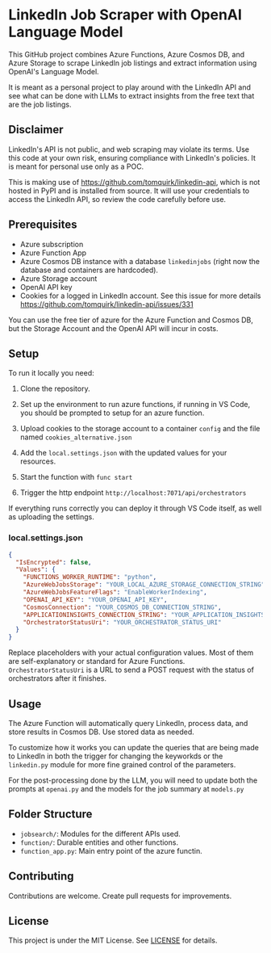 # LinkedIn Job Scraper with OpenAI Language Model

This GitHub project combines Azure Functions, Azure Cosmos DB, and Azure Storage to scrape LinkedIn job listings and extract information using OpenAI's Language Model.

It is meant as a personal project to play around with the LinkedIn API and see what can be done with LLMs to extract insights from the free text that are the job listings.


## Disclaimer
LinkedIn's API is not public, and web scraping may violate its terms. Use this code at your own risk, ensuring compliance with LinkedIn's policies. It is meant for personal use only as a POC.

This is making use of https://github.com/tomquirk/linkedin-api, which is not hosted in PyPI and is installed from source. It will use your credentials to access the LinkedIn API, so review the code carefully before use.


## Prerequisites
- Azure subscription
- Azure Function App
- Azure Cosmos DB instance with a database `linkedinjobs` (right now the database and containers are hardcoded).
- Azure Storage account
- OpenAI API key
- Cookies for a logged in LinkedIn account. See this issue for more details https://github.com/tomquirk/linkedin-api/issues/331

You can use the free tier of azure for the Azure Function and Cosmos DB, but the Storage Account and the OpenAI API will incur in costs. 

## Setup

To run it locally you need:

1. Clone the repository.

2. Set up the environment to run azure functions, if running in VS Code, you should be prompted to setup for an azure function.

3. Upload cookies to the storage account to a container `config` and the file named `cookies_alternative.json`

3. Add the `local.settings.json` with the updated values for your resources.

4. Start the function with `func start`

5. Trigger the http endpoint `http://localhost:7071/api/orchestrators`

If everything runs correctly you can deploy it through VS Code itself, as well as uploading the settings.

### local.settings.json
```json
{
  "IsEncrypted": false,
  "Values": {
    "FUNCTIONS_WORKER_RUNTIME": "python",
    "AzureWebJobsStorage": "YOUR_LOCAL_AZURE_STORAGE_CONNECTION_STRING",
    "AzureWebJobsFeatureFlags": "EnableWorkerIndexing",
    "OPENAI_API_KEY": "YOUR_OPENAI_API_KEY",
    "CosmosConnection": "YOUR_COSMOS_DB_CONNECTION_STRING",
    "APPLICATIONINSIGHTS_CONNECTION_STRING": "YOUR_APPLICATION_INSIGHTS_CONNECTION_STRING",
    "OrchestratorStatusUri": "YOUR_ORCHESTRATOR_STATUS_URI"
  }
}
```

Replace placeholders with your actual configuration values. Most of them are self-explanatory or standard for Azure Functions. `OrchestratorStatusUri` is a URL to send a POST request with the status of orchestrators after it finishes.

## Usage
The Azure Function will automatically query LinkedIn, process data, and store results in Cosmos DB. Use stored data as needed.

To customize how it works you can update the queries that are being made to LinkedIn in both the trigger for changing the keyworkds or the `linkedin.py` module for more fine grained control of the parameters.

For the post-processing done by the LLM, you will need to update both the prompts at `openai.py` and the models for the job summary at `models.py`

## Folder Structure
- `jobsearch/`: Modules for the different APIs used.
- `function/`: Durable entities and other functions.
- `function_app.py`: Main entry point of the azure functin.

## Contributing
Contributions are welcome. Create pull requests for improvements.

## License
This project is under the MIT License. See [LICENSE](LICENSE) for details.